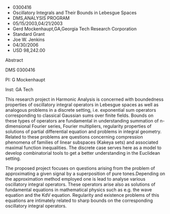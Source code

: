 
* 0300416
* Oscillatory Integrals and Their Bounds in Lebesgue Spaces
* DMS,ANALYSIS PROGRAM
* 05/15/2003,04/21/2003
* Gerd Mockenhaupt,GA,Georgia Tech Research Corporation
* Standard Grant
* Joe W. Jenkins
* 04/30/2006
* USD 98,242.00

Abstract

DMS 0300416

PI: G Mockenhaupt

Inst: GA Tech

This research project in Harmonic Analysis is concerned with boundedness
properties of oscillatory integral operators in Lebesgue spaces as well as
analogous problems in a discrete setting, i.e. exponential sum operators
corresponding to classical Gaussian sums over finite fields. Bounds on these
types of operators are fundamental in understanding summation of n-dimensional
Fourier series, Fourier multipliers, regularity properties of solutions of
partial differential equation and problems in integral geometry. Related to
these problems are questions concerning compression phenomena of families of
linear subspaces (Kakeya sets) and associated maximal function inequalities. The
discrete case serves here as a model to develop combinatorial tools to get a
better understanding in the Euclidean setting.

The proposed project focuses on questions arising from the problem of
approximating a given signal by a superposition of pure tones.Depending on the
approximation method employed one is lead to analyse various oscillatory
integral operators. These operators arise also as solutions of fundamental
equations in mathematical physics such as e.g. the wave equation and the KdV
equation. Regularity and existence problems of this equations are intimately
related to sharp bounds on the corresponding oscillatory integral operators.


